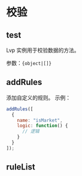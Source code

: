 # 校验

## test

Lvp 实例用于校验数据的方法。

参数：`{object|[]}`

## addRules

添加自定义的规则。
示例：

```js
addRules([
  {
    name: "isMarket",
    logic: function() {
      // 逻辑
    }
  }
]);
```

## ruleList
